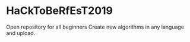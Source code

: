 # HaCkToBeRfEsT2019
Open repository for all beginners
Create new algorithms in any language and upload.
